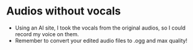 # Audios without vocals

- Using an AI site, I took the vocals from the original audios, so I could record my voice on them.
- Remember to convert your edited audio files to .ogg and max quality!

